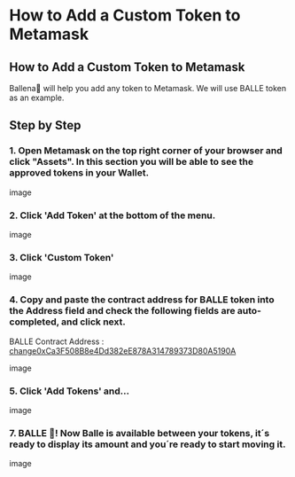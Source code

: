 # How to Add a Custom Token to Metamask

## How to Add a Custom Token to Metamask

Ballena🐋 will help you add any token to Metamask. We will use BALLE token as an example.

## Step by Step <a id="step-by-step"></a>

### 1. Open Metamask on the top right corner of your browser and click "Assets". In this section you will be able to see the approved tokens in your Wallet.

image

### 2. Click 'Add Token' at the bottom of the menu. 

image

### 3. Click 'Custom Token' 
image

### 4. Copy and paste the contract address for BALLE token into the Address field and check the following fields are auto-completed, and click next.

BALLE Contract Address : [change0xCa3F508B8e4Dd382eE878A314789373D80A5190A](changehttps://bscscan.com/token/0xCa3F508B8e4Dd382eE878A314789373D80A5190A) ​

image

### 5. Click 'Add Tokens' and...

image

### 7. BALLE 🐋! Now Balle is available between your tokens, it´s ready to display its amount and you´re ready to start moving it. 

image
​



